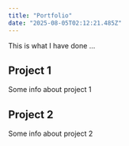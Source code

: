 ```yaml
---
title: "Portfolio"
date: "2025-08-05T02:12:21.485Z"
---
```



This is what I have done …


## Project 1

Some info about project 1


## Project 2

Some info about project 2

